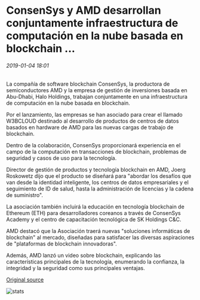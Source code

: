 # ConsenSys y AMD desarrollan conjuntamente infraestructura de computación en la nube basada en blockchain ...

###### 2019-01-04 18:01

La compañía de software blockchain ConsenSys, la productora de semiconductores AMD y la empresa de gestión de inversiones basada en Abu-Dhabi, Halo Holdings, trabajan conjuntamente en una infraestructura de computación en la nube basada en blockchain.

Por el lanzamiento, las empresas se han asociado para crear el llamado W3BCLOUD destinado al desarrollo de productos de centros de datos basados en hardware de AMD para las nuevas cargas de trabajo de blockchain.

Dentro de la colaboración, ConsenSys proporcionará experiencia en el campo de la computación en transacciones de blockchain, problemas de seguridad y casos de uso para la tecnología.

Director de gestión de productos y tecnología blockchain en AMD, Joerg Roskowetz dijo que el producto se diseñará para "abordar los desafíos que van desde la identidad inteligente, los centros de datos empresariales y el seguimiento de ID de salud, hasta la administración de licencias y la cadena de suministro".

La asociación también incluirá la educación en tecnología blockchain de Ethereum (ETH) para desarrolladores coreanos a través de ConsenSys Academy y el centro de capacitación tecnológica de SK Holdings C&C.

AMD destacó que la Asociación traerá nuevas "soluciones informáticas de blockchain" al mercado, diseñadas para satisfacer las diversas aspiraciones de "plataformas de blockchain innovadoras".

Además, AMD lanzó un video sobre blockchain, explicando las características principales de la tecnología, enumerando la confianza, la integridad y la seguridad como sus principales ventajas.

[Original source](https://cointelegraph.com/news/consensys-and-amd-to-jointly-develop-blockchain-based-cloud-computing-infrastructure)

![stats](https://c.statcounter.com/11760860/0/a89fa40b/1/ "stats")